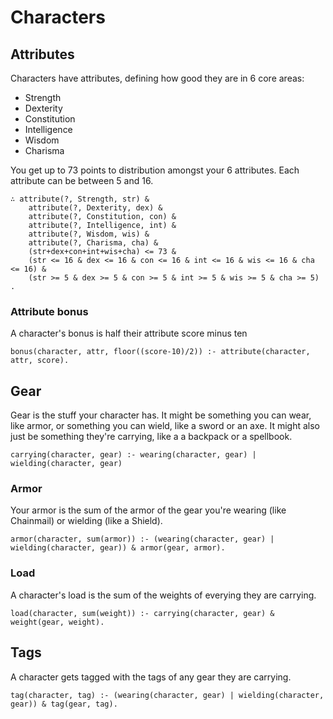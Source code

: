 # Characters

## Attributes
Characters have attributes, defining how good they are in 6 core areas:
* Strength
* Dexterity
* Constitution
* Intelligence
* Wisdom
* Charisma

You get up to 73 points to distribution amongst your 6 attributes.
Each attribute can be between 5 and 16.

```entish
∴ attribute(?, Strength, str) &
	attribute(?, Dexterity, dex) &
	attribute(?, Constitution, con) &
	attribute(?, Intelligence, int) &
	attribute(?, Wisdom, wis) &
	attribute(?, Charisma, cha) &
	(str+dex+con+int+wis+cha) <= 73 &
	(str <= 16 & dex <= 16 & con <= 16 & int <= 16 & wis <= 16 & cha <= 16) &
	(str >= 5 & dex >= 5 & con >= 5 & int >= 5 & wis >= 5 & cha >= 5)
.
```

### Attribute bonus
A character's bonus is half their attribute score minus ten
```entish
bonus(character, attr, floor((score-10)/2)) :- attribute(character, attr, score).
```

## Gear
Gear is the stuff your character has. It might be something you can wear, like armor, or something
you can wield, like a sword or an axe. It might also just be something they're carrying, like a
a backpack or a spellbook.
```entish
carrying(character, gear) :- wearing(character, gear) | wielding(character, gear)
```

### Armor
Your armor is the sum of the armor of the gear you're wearing (like Chainmail) or wielding (like a Shield).
```entish
armor(character, sum(armor)) :- (wearing(character, gear) | wielding(character, gear)) & armor(gear, armor).
```

### Load
A character's load is the sum of the weights of everying they are carrying.
```entish
load(character, sum(weight)) :- carrying(character, gear) & weight(gear, weight).
```

## Tags
A character gets tagged with the tags of any gear they are carrying.
```entish
tag(character, tag) :- (wearing(character, gear) | wielding(character, gear)) & tag(gear, tag).
```
